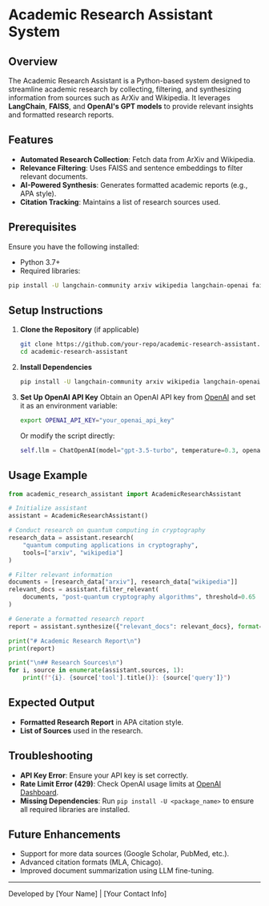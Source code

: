 # Academic Research Assistant System

## Overview
The Academic Research Assistant is a Python-based system designed to streamline academic research by collecting, filtering, and synthesizing information from sources such as ArXiv and Wikipedia. It leverages **LangChain**, **FAISS**, and **OpenAI's GPT models** to provide relevant insights and formatted research reports.

## Features
- **Automated Research Collection**: Fetch data from ArXiv and Wikipedia.
- **Relevance Filtering**: Uses FAISS and sentence embeddings to filter relevant documents.
- **AI-Powered Synthesis**: Generates formatted academic reports (e.g., APA style).
- **Citation Tracking**: Maintains a list of research sources used.

## Prerequisites
Ensure you have the following installed:
- Python 3.7+
- Required libraries:

```bash
pip install -U langchain-community arxiv wikipedia langchain-openai faiss-cpu sentence-transformers
```

## Setup Instructions
1. **Clone the Repository** (if applicable)
   ```bash
   git clone https://github.com/your-repo/academic-research-assistant.git
   cd academic-research-assistant
   ```

2. **Install Dependencies**
   ```bash
   pip install -U langchain-community arxiv wikipedia langchain-openai faiss-cpu sentence-transformers
   ```

3. **Set Up OpenAI API Key**
   Obtain an OpenAI API key from [OpenAI](https://platform.openai.com/signup) and set it as an environment variable:
   ```bash
   export OPENAI_API_KEY="your_openai_api_key"
   ```
   Or modify the script directly:
   ```python
   self.llm = ChatOpenAI(model="gpt-3.5-turbo", temperature=0.3, openai_api_key="your_openai_api_key")
   ```

## Usage Example

```python
from academic_research_assistant import AcademicResearchAssistant

# Initialize assistant
assistant = AcademicResearchAssistant()

# Conduct research on quantum computing in cryptography
research_data = assistant.research(
    "quantum computing applications in cryptography",
    tools=["arxiv", "wikipedia"]
)

# Filter relevant information
documents = [research_data["arxiv"], research_data["wikipedia"]]
relevant_docs = assistant.filter_relevant(
    documents, "post-quantum cryptography algorithms", threshold=0.65
)

# Generate a formatted research report
report = assistant.synthesize({"relevant_docs": relevant_docs}, format="APA")

print("# Academic Research Report\n")
print(report)

print("\n## Research Sources\n")
for i, source in enumerate(assistant.sources, 1):
    print(f"{i}. {source['tool'].title()}: {source['query']}")
```

## Expected Output
- **Formatted Research Report** in APA citation style.
- **List of Sources** used in the research.

## Troubleshooting
- **API Key Error**: Ensure your API key is set correctly.
- **Rate Limit Error (429)**: Check OpenAI usage limits at [OpenAI Dashboard](https://platform.openai.com/account/usage).
- **Missing Dependencies**: Run `pip install -U <package_name>` to ensure all required libraries are installed.

## Future Enhancements
- Support for more data sources (Google Scholar, PubMed, etc.).
- Advanced citation formats (MLA, Chicago).
- Improved document summarization using LLM fine-tuning.

---

Developed by [Your Name] | [Your Contact Info]

